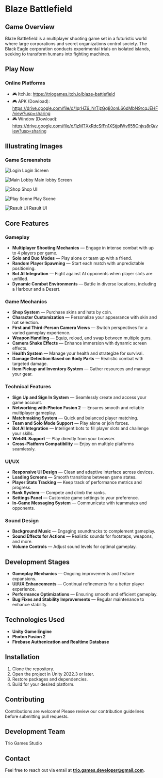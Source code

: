 # Blaze Battlefield

## Game Overview  
Blaze Battlefield is a multiplayer shooting game set in a futuristic world where large corporations and secret organizations control society. The Black Eagle corporation conducts experimental trials on isolated islands, seeking to transform humans into fighting machines.  

## Play Now
### Online Platforms
* 🎮 Itch.io: https://triogames.itch.io/blaze-battlefield
* 🎮 APK (Dowload): https://drive.google.com/file/d/1qrHZ9_NrTjzGg80onL66dMbN9rcqJEHF/view?usp=sharing
* 🎮 Window (Dowload): https://drive.google.com/file/d/1zMTXxRdcSfFn1XStjpIWv655Cnjvs8rQ/view?usp=sharing
## Illustrating Images

### Game Screenshots
![Login](/ImagesIllustrate/Login.png)
Login Screen

![Main Lobby](/ImagesIllustrate/MainLobby.png)
Main lobby Screen

![Shop](/ImagesIllustrate/Shop.png)
Shop UI

![Play Scene](/ImagesIllustrate/PlayScene.png)
Play Scene

![Result UI](/ImagesIllustrate/Result.png)
Result UI

## Core Features  

### Gameplay  
- **Multiplayer Shooting Mechanics** — Engage in intense combat with up to 4 players per game.  
- **Solo and Duo Modes** — Play alone or team up with a friend.  
- **Random Player Spawning** — Start each match with unpredictable positioning.  
- **Bot AI Integration** — Fight against AI opponents when player slots are unfilled.  
- **Dynamic Combat Environments** — Battle in diverse locations, including a Harbour and a Desert.  

### Game Mechanics  
- **Shop System** — Purchase skins and hats by coin.  
- **Character Customization** — Personalize your appearance with skin and hat selection.  
- **First and Third-Person Camera Views** — Switch perspectives for a varied gameplay experience.  
- **Weapon Handling** — Equip, reload, and swap between multiple guns.  
- **Camera Shake Effects** — Enhance immersion with dynamic screen effects.  
- **Health System** — Manage your health and strategize for survival.  
- **Damage Detection Based on Body Parts** — Realistic combat with targeted damage.  
- **Item Pickup and Inventory System** — Gather resources and manage your gear.
  
### Technical Features  
- **Sign Up and Sign In System** — Seamlessly create and access your game account.  
- **Networking with Photon Fusion 2** — Ensures smooth and reliable multiplayer gameplay.  
- **Matchmaking System** — Quick and balanced player matching.  
- **Team and Solo Mode Support** — Play alone or join forces.  
- **Bot AI Integration** — Intelligent bots to fill player slots and challenge your skills.  
- **WebGL Support** — Play directly from your browser.  
- **Cross-Platform Compatibility** — Enjoy on multiple platforms seamlessly.  

### UI/UX  
- **Responsive UI Design** — Clean and adaptive interface across devices.  
- **Loading Screens** — Smooth transitions between game states.  
- **Player Stats Tracking** — Keep track of performance metrics and progress.  
- **Rank System** — Compete and climb the ranks.  
- **Settings Panel** — Customize game settings to your preference.  
- **In-Game Messaging System** — Communicate with teammates and opponents.  

### Sound Design  
- **Background Music** — Engaging soundtracks to complement gameplay.  
- **Sound Effects for Actions** — Realistic sounds for footsteps, weapons, and more.  
- **Volume Controls** — Adjust sound levels for optimal gameplay.  

## Development Stages  
- **Gameplay Mechanics** — Ongoing improvements and feature expansions.  
- **UI/UX Enhancements** — Continual refinements for a better player experience.  
- **Performance Optimizations** — Ensuring smooth and efficient gameplay.  
- **Bug Fixes and Stability Improvements** — Regular maintenance to enhance stability.  

## Technologies Used  
- **Unity Game Engine**  
- **Photon Fusion 2**  
- **Firebase Authenication and Realtime Database**  

## Installation  
1. Clone the repository.  
2. Open the project in Unity 2022.3 or later.  
3. Restore packages and dependencies.  
4. Build for your desired platform.  

## Contributing  
Contributions are welcome! Please review our contribution guidelines before submitting pull requests.  

## Development Team  
Trio Games Studio  

## Contact  
Feel free to reach out via email at **trio.games.developer@gmail.com**.  
